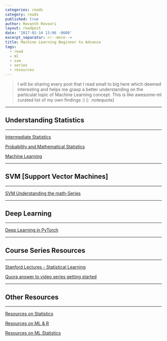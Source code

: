 ```yaml
---
categories: reads
category: reads
published: true
author: Revanth Revoori
layout: readpost
date: '2017-01-14 13:06 -0600'
excerpt_separator: <!--more-->
title: Machine Learning Beginner to Advance
tags:
  - read
  - ml
  - svm
  - series
  - resources
---
```

> I will be sharing every post that I read small to big here which deemed interesting and helps me grasp a better understanding on the particulat topic of Machine Learning concept.
This is like awesome-ml curated list of my own findings :)
{: .notequote}

--------------------------------
## Understanding Statistics
--------------------------------

<a class="embedly-card" href="http://www.stat.cmu.edu/~larry/=stat705/">Intermediate Statistics  <i class="fa fa-external-link"></i></a>

<a class="embedly-card" href="http://www.stat.cmu.edu/~siva/700/main.html">Probability and Mathematical Statistics  <i class="fa fa-external-link"></i></a>

<a class="embedly-card" href="http://www.cs.cmu.edu/~tom/10701_sp11/">Machine Learning  <i class="fa fa-external-link"></i></a>

--------------------------------
## SVM [Support Vector Machines]
--------------------------------

<a class="embedly-card" href="http://www.svm-tutorial.com/2016/09/convex-functions/">SVM Understanding the math-Series  <i class="fa fa-external-link"></i></a>

----------------
## Deep Learning
----------------

<a class="embedly-card" href="https://iamtrask.github.io/2017/01/15/pytorch-tutorial/">Deep Learning in PyTorch  <i class="fa fa-external-link"></i></a>

--------------------------
## Course Series Resources
--------------------------

<a class="embedly-card" href="https://lagunita.stanford.edu/courses/HumanitiesSciences/StatLearning/Winter2016/info">Stanford Lectures - Statistical Learning  <i class="fa fa-external-link"></i></a>

<a class="embedly-card" href="https://www.quora.com/What-is-the-best-MOOC-to-get-started-in-Machine-Learning/answer/Xavier-Amatriain?srid=3cks">Quora answer to video series getting started  <i class="fa fa-external-link"></i></a>

-----------------------
## __Other Resources__
-----------------------

<a class="embedly-card" href="http://simplystatistics.org/archive/">Resources on Statistics  <i class="fa fa-external-link"></i></a>

<a class="embedly-card" href="https://www.r-bloggers.com/in-depth-introduction-to-machine-learning-in-15-hours-of-expert-videos/">Resources on ML & R  <i class="fa fa-external-link"></i></a>

<a class="embedly-card" href="https://www.analyticsvidhya.com/blog/2016/02/free-read-books-statistics-mathematics-data-science/">Resources on ML,Statistics  <i class="fa fa-external-link"></i></a>
